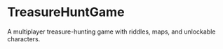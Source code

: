 # TreasureHuntGame
A multiplayer treasure-hunting game with riddles, maps, and unlockable characters.
